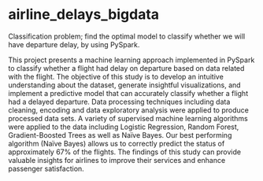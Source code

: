 # airline_delays_bigdata
Classification problem; find the optimal model to classify whether we will have departure delay, by using PySpark.

This project presents a machine learning approach implemented in PySpark to classify whether a flight had delay on departure based on data related with the flight. The objective of this study is to develop an intuitive understanding about the dataset, generate insightful visualizations, and implement a predictive model that can accurately classify whether a flight had a delayed departure. Data processing techniques including data cleaning, encoding and data exploratory analysis were applied to produce processed data sets. A variety of supervised machine learning algorithms were applied to the data including Logistic Regression, Random Forest, Gradient-Boosted Trees as well as Naïve Bayes. Our best performing algorithm (Naïve Bayes) allows us to correctly predict the status of approximately 67% of the flights. The findings of this study can provide valuable insights for airlines to improve their services and enhance passenger satisfaction.
